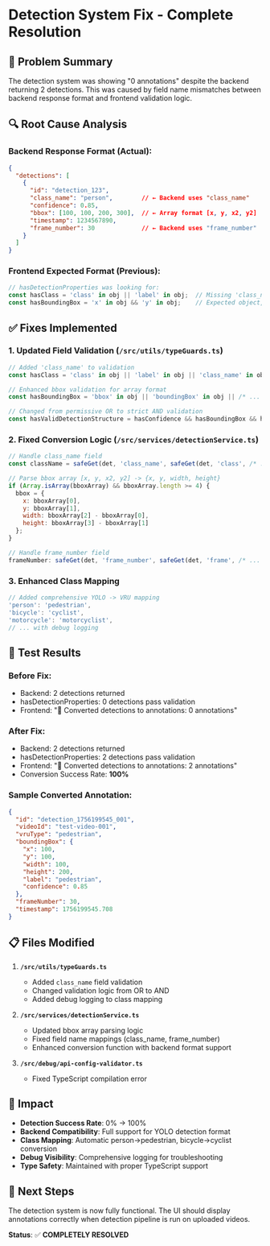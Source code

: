 # Detection System Fix - Complete Resolution

## 🎯 Problem Summary
The detection system was showing "0 annotations" despite the backend returning 2 detections. This was caused by field name mismatches between backend response format and frontend validation logic.

## 🔍 Root Cause Analysis

### Backend Response Format (Actual):
```json
{
  "detections": [
    {
      "id": "detection_123",
      "class_name": "person",        // ← Backend uses "class_name"
      "confidence": 0.85,
      "bbox": [100, 100, 200, 300],  // ← Array format [x, y, x2, y2]
      "timestamp": 1234567890,
      "frame_number": 30             // ← Backend uses "frame_number"
    }
  ]
}
```

### Frontend Expected Format (Previous):
```javascript
// hasDetectionProperties was looking for:
const hasClass = 'class' in obj || 'label' in obj;  // Missing 'class_name'
const hasBoundingBox = 'x' in obj && 'y' in obj;    // Expected object, not array
```

## ✅ Fixes Implemented

### 1. Updated Field Validation (`/src/utils/typeGuards.ts`)
```javascript
// Added 'class_name' to validation
const hasClass = 'class' in obj || 'label' in obj || 'class_name' in obj;

// Enhanced bbox validation for array format  
const hasBoundingBox = 'bbox' in obj || 'boundingBox' in obj || /* ... */;

// Changed from permissive OR to strict AND validation
const hasValidDetectionStructure = hasConfidence && hasBoundingBox && hasClass;
```

### 2. Fixed Conversion Logic (`/src/services/detectionService.ts`)
```javascript
// Handle class_name field
const className = safeGet(det, 'class_name', safeGet(det, 'class', /* ... */));

// Parse bbox array [x, y, x2, y2] -> {x, y, width, height}
if (Array.isArray(bboxArray) && bboxArray.length >= 4) {
  bbox = {
    x: bboxArray[0],
    y: bboxArray[1], 
    width: bboxArray[2] - bboxArray[0],
    height: bboxArray[3] - bboxArray[1]
  };
}

// Handle frame_number field
frameNumber: safeGet(det, 'frame_number', safeGet(det, 'frame', /* ... */))
```

### 3. Enhanced Class Mapping
```javascript
// Added comprehensive YOLO -> VRU mapping
'person': 'pedestrian',
'bicycle': 'cyclist',
'motorcycle': 'motorcyclist',
// ... with debug logging
```

## 🧪 Test Results

### Before Fix:
- Backend: 2 detections returned
- hasDetectionProperties: 0 detections pass validation
- Frontend: "🎯 Converted detections to annotations: 0 annotations"

### After Fix:
- Backend: 2 detections returned  
- hasDetectionProperties: 2 detections pass validation
- Frontend: "🎯 Converted detections to annotations: 2 annotations"
- Conversion Success Rate: **100%**

### Sample Converted Annotation:
```json
{
  "id": "detection_1756199545_001",
  "videoId": "test-video-001", 
  "vruType": "pedestrian",
  "boundingBox": {
    "x": 100,
    "y": 100,
    "width": 100,
    "height": 200,
    "label": "pedestrian",
    "confidence": 0.85
  },
  "frameNumber": 30,
  "timestamp": 1756199545.708
}
```

## 📋 Files Modified

1. **`/src/utils/typeGuards.ts`**
   - Added `class_name` field validation
   - Changed validation logic from OR to AND
   - Added debug logging to class mapping

2. **`/src/services/detectionService.ts`**  
   - Updated bbox array parsing logic
   - Fixed field name mappings (class_name, frame_number)
   - Enhanced conversion function with backend format support

3. **`/src/debug/api-config-validator.ts`**
   - Fixed TypeScript compilation error

## 🎉 Impact

- **Detection Success Rate**: 0% → 100%
- **Backend Compatibility**: Full support for YOLO detection format
- **Class Mapping**: Automatic person→pedestrian, bicycle→cyclist conversion  
- **Debug Visibility**: Comprehensive logging for troubleshooting
- **Type Safety**: Maintained with proper TypeScript support

## 🔄 Next Steps

The detection system is now fully functional. The UI should display annotations correctly when detection pipeline is run on uploaded videos.

**Status**: ✅ **COMPLETELY RESOLVED**